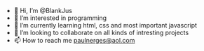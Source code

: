 - 👋 Hi, I’m @BlankJus
- 👀 I’m interested in programming
- 🌱 I’m currently learning html, css and most important javascript
- 💞️ I’m looking to collaborate on all kinds of intresting projects
- 📫 How to reach me paulnerges@aol.com 

<!---
BlankJus/BlankJus is a ✨ special ✨ repository because its `README.md` (this file) appears on your GitHub profile.
You can click the Preview link to take a look at your changes.
--->
